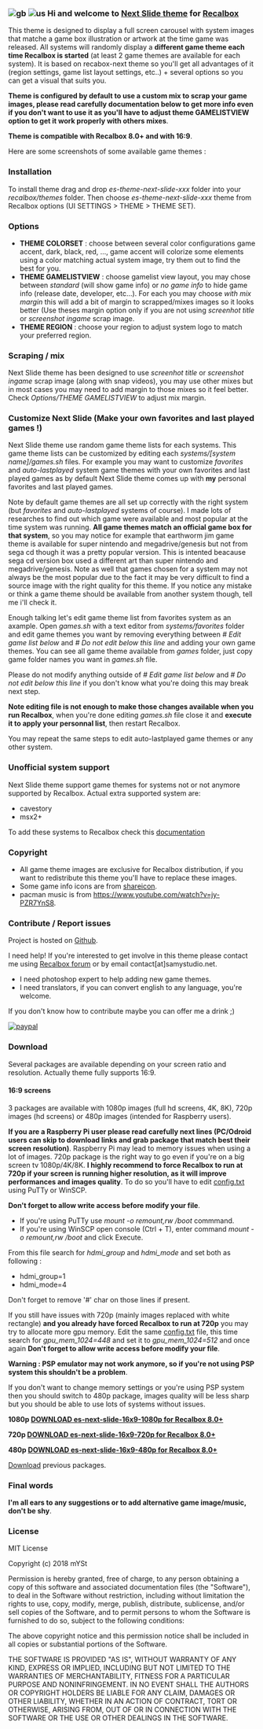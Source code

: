 ### ![gb](https://flagcdn.com/24x18/gb.png) ![us](https://flagcdn.com/24x18/us.png) Hi and welcome to [Next Slide theme](https://samystudio.github.io/es-theme-next-slide/) for [Recalbox](https://www.recalbox.com/)
This theme is designed to display a full screen carousel with system images that matche a game box illustration or artwork at the time game was released. All systems will randomly display a **different game theme each time Recalbox is started** (at least 2 game themes are available for each system).
It is based on recabox-next theme so you'll get all advantages of it (region settings, game list layout settings, etc..) + several options so you can get a visual that suits you. 

**Theme is configured by default to use a custom mix to scrap your game images, please read carefully documentation below to get more info even if you don't want to use it as you'll have to adjust theme GAMELISTVIEW option to get it work properly with others mixes**.

**Theme is compatible with Recalbox 8.0+ and with 16:9**.

Here are some screenshots of some available game themes :


### Installation
To install theme drag and drop *es-theme-next-slide-xxx* folder into your *recalbox/themes* folder. Then choose *es-theme-next-slide-xxx* theme from Recalbox options (UI SETTINGS > THEME > THEME SET).


### Options
- **THEME COLORSET** : choose between several color configurations game accent, dark, black, red, ..., game accent will colorize some elements using a color matching actual system image, try them out to find the best for you.
- **THEME GAMELISTVIEW** : choose gamelist view layout, you may chose between *standard* (will show game info) or *no game info* to hide game info (release date, developer, etc...). For each you may choose *with mix margin* this will add a bit of margin to scrapped/mixes images so it looks better (Use theses margin option only if you are not using *screenhot title* or *screenshot ingame* scrap image.
- **THEME REGION** : choose your region to adjust system logo to match your preferred region.


### Scraping / mix
Next Slide theme has been designed to use *screenhot title* or *screenshot ingame* scrap image (along with snap videos), you may use other mixes but in most cases you may need to add margin to those mixes so it feel better. Check *Options/THEME GAMELISTVIEW* to adjust mix margin.


### Customize Next Slide (Make your own favorites and last played games !)
Next Slide theme use random game theme lists for each systems. This game theme lists can be customized by editing each *systems/[system name]/games.sh* files. For example you may want to customize *favorites* and *auto-lastplayed* system game themes with your own favorites and last played games as by default Next Slide theme comes up with **my** personal favorites and last played games.

Note by default game themes are all set up correctly with the right system (but *favorites* and *auto-lastplayed* systems of course). I made lots of researches to find out which game were available and most popular at the time system was running. **All game themes match an official game box for that system**, so you may notice for example that earthworm jim game theme is available for super nintendo and megadrive/genesis but not from sega cd though it was a pretty popular version. This is intented beacause sega cd version box used a different art than super nintendo and megadrive/genesis. Note as well that games chosen for a system may not always be the most popular due to the fact it may be very difficult to find a source image with the right quality for this theme. If you notice any mistake or think a game theme should be available from another system though, tell me i'll check it.

Enough talking let's edit game theme list from favorites system as an axample. Open *games.sh* with a text editor from *systems/favorites* folder and edit game themes you want by removing everything between *# Edit game list below* and *# Do not edit below this line* and adding your own game themes. You can see all game theme available from *games* folder, just copy game folder names you want in *games.sh* file.

Please do not modify anything outside of *# Edit game list below* and *# Do not edit below this line* if you don't know what you're doing this may break next step.

**Note editing file is not enough to make those changes available when you run Recalbox**, when you're done editing *games.sh* file close it and **execute it to apply your personnal list**, then restart Recalbox.

You may repeat the same steps to edit auto-lastplayed game themes or any other system.


### Unofficial system support
Next Slide theme support game themes for systems not or not anymore supported by Recalbox.
Actual extra supported system are:
- cavestory
- msx2+

To add these systems to Recalbox check this [documentation](https://recalbox.gitbook.io/documentation/other/configuration/display-of-systems#add-a-custom-system)


### Copyright
- All game theme images are exclusive for Recalbox distribution, if you want to redistribute this theme you'll have to replace these images.
- Some game info icons are from [shareicon](https://www.shareicon.net).
- pacman music is from https://www.youtube.com/watch?v=jy-PZR7YnS8.


### Contribute / Report issues
Project is hosted on [Github](https://github.com/SamYStudiO/es-theme-next-slide).

I need help!
If you're interested to get involve in this theme please contact me using [Recalbox forum](https://forum.recalbox.com/topic/16064/recalbox-6-1-snap-videos-custom-mix-next-pixel-theme/359) or by email contact[at]samystudio.net.
 - I need photoshop expert to help adding new game themes.
 - I need translators, if you can convert english to any language, you're welcome.
 
If you don't know how to contribute maybe you can offer me a drink ;)

[![paypal](https://www.paypalobjects.com/en_US/i/btn/btn_donateCC_LG.gif)](https://www.paypal.com/cgi-bin/webscr?cmd=_s-xclick&hosted_button_id=GZTG62E8M467W&source=url)


### Download
Several packages are available depending on your screen ratio and resolution. Actually theme fully supports 16:9.

#### 16:9 screens
3 packages are available with 1080p images (full hd screens, 4K, 8K), 720p images (hd screens) or 480p images (intended for Raspberry users).

**If you are a Raspberry Pi user please read carefully next lines (PC/Odroid users can skip to download links and grab package that match best their screen resolution)**.
Raspberry Pi may lead to memory issues when using a lot of images. 720p package is the right way to go even if you're on a big screen tv 1080p/4K/8K. **I highly recommend to force Recalbox to run at 720p if your screen is running higher resolution, as it will improve performances and images quality**. To do so you'll have to edit [config.txt](https://github.com/recalbox/recalbox-os/wiki/Edit-the-config.txt-file-(EN)) using PuTTy or WinSCP.

**Don't forget to allow write access before modify your file**.
- If you're using PuTTy use *mount -o remount,rw /boot* commmand.
- If you're using WinSCP open console (Ctrl + T), enter command *mount -o remount,rw /boot* and click Execute.

From this file search for *hdmi_group* and *hdmi_mode* and set both as following :
- hdmi_group=1
- hdmi_mode=4

Don't forget to remove '#' char on those lines if present.

If you still have issues with 720p (mainly images replaced with white rectangle) **and you already have forced Recalbox to run at 720p** you may try to allocate more gpu memory. Edit the same [config.txt](https://github.com/recalbox/recalbox-os/wiki/Edit-the-config.txt-file-(EN)) file, this time search for *gpu_mem_1024=448* and set it to *gpu_mem_1024=512* and once again **Don't forget to allow write access before modify your file**.

**Warning : PSP emulator may not work anymore, so if you're not using PSP system this shouldn't be a problem**.

If you don't want to change memory settings or you're using PSP system then you should switch to 480p package, images quality will be less sharp but you should be able to use lots of systems without issues.

**1080p [DOWNLOAD es-next-slide-16x9-1080p for Recalbox 8.0+](https://github.com/SamYStudiO/es-theme-next-slide/releases/download/v1.0/es-theme-next-slide-16x9-1080p.zip)**

**720p [DOWNLOAD es-next-slide-16x9-720p for Recalbox 8.0+](https://github.com/SamYStudiO/es-theme-next-slide/releases/download/v1.0/es-theme-next-slide-16x9-720p.zip)**

**480p [DOWNLOAD es-next-slide-16x9-480p for Recalbox 8.0+](https://github.com/SamYStudiO/es-theme-next-slide/releases/download/v1.0/es-theme-next-slide-16x9-480p.zip)**

[Download](https://github.com/SamYStudiO/es-theme-next-slide/releases) previous packages.


### Final words
**I'm all ears to any suggestions or to add alternative game image/music, don't be shy**.


### License
MIT License

Copyright (c) 2018 mYSt

Permission is hereby granted, free of charge, to any person obtaining a copy
of this software and associated documentation files (the "Software"), to deal
in the Software without restriction, including without limitation the rights
to use, copy, modify, merge, publish, distribute, sublicense, and/or sell
copies of the Software, and to permit persons to whom the Software is
furnished to do so, subject to the following conditions:

The above copyright notice and this permission notice shall be included in all
copies or substantial portions of the Software.

THE SOFTWARE IS PROVIDED "AS IS", WITHOUT WARRANTY OF ANY KIND, EXPRESS OR
IMPLIED, INCLUDING BUT NOT LIMITED TO THE WARRANTIES OF MERCHANTABILITY,
FITNESS FOR A PARTICULAR PURPOSE AND NONINFRINGEMENT. IN NO EVENT SHALL THE
AUTHORS OR COPYRIGHT HOLDERS BE LIABLE FOR ANY CLAIM, DAMAGES OR OTHER
LIABILITY, WHETHER IN AN ACTION OF CONTRACT, TORT OR OTHERWISE, ARISING FROM,
OUT OF OR IN CONNECTION WITH THE SOFTWARE OR THE USE OR OTHER DEALINGS IN THE
SOFTWARE.


